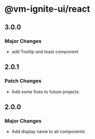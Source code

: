 # @vm-ignite-ui/react

## 3.0.0

### Major Changes

- add Tooltip and toast component

## 2.0.1

### Patch Changes

- Add some fixes to future projects

## 2.0.0

### Major Changes

- Add display name to all components

